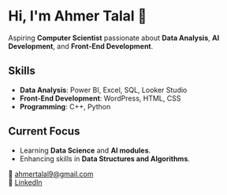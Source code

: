 # Hi, I'm Ahmer Talal 👋  
Aspiring **Computer Scientist** passionate about **Data Analysis**, **AI Development**, 
and **Front-End Development**.  

## Skills  
- **Data Analysis**: Power BI, Excel, SQL, Looker Studio  
- **Front-End Development**: WordPress, HTML, CSS  
- **Programming**: C++, Python  

## Current Focus  
- Learning **Data Science** and **AI modules**.  
- Enhancing skills in **Data Structures and Algorithms**.  

📧 [ahmertalal9@gmail.com](mailto:ahmertalal9@gmail.com)  
🔗 [LinkedIn](https://www.linkedin.com/in/ahmer-talal)
